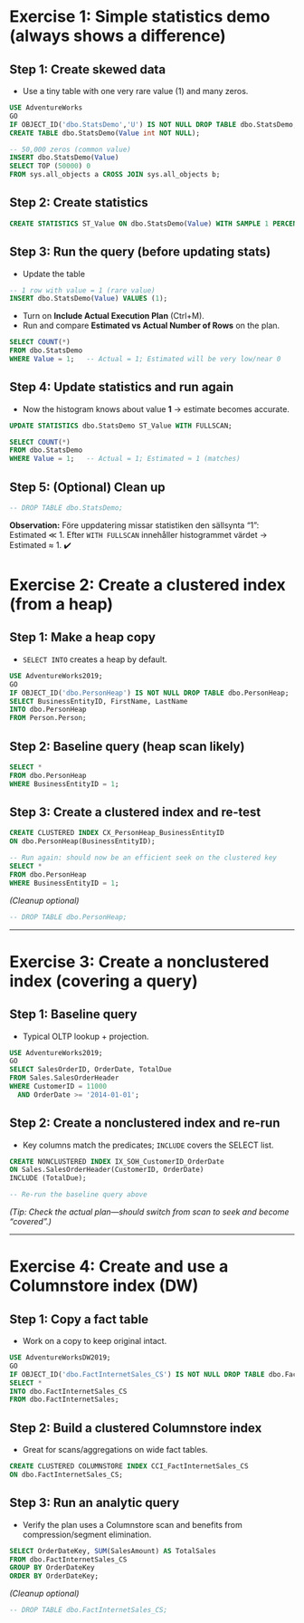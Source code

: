 
# Exercise 1: Simple statistics demo (always shows a difference)

## Step 1: Create skewed data

* Use a tiny table with one very rare value (1) and many zeros.

```sql
USE AdventureWorks 
GO
IF OBJECT_ID('dbo.StatsDemo','U') IS NOT NULL DROP TABLE dbo.StatsDemo;
CREATE TABLE dbo.StatsDemo(Value int NOT NULL);

-- 50,000 zeros (common value)
INSERT dbo.StatsDemo(Value)
SELECT TOP (50000) 0
FROM sys.all_objects a CROSS JOIN sys.all_objects b;
```

## Step 2: Create statistics



```sql
CREATE STATISTICS ST_Value ON dbo.StatsDemo(Value) WITH SAMPLE 1 PERCENT;
```

## Step 3: Run the query (before updating stats)

* Update the table
```sql
-- 1 row with value = 1 (rare value)
INSERT dbo.StatsDemo(Value) VALUES (1);
```

* Turn on **Include Actual Execution Plan** (Ctrl+M).
* Run and compare **Estimated vs Actual Number of Rows** on the plan.

```sql
SELECT COUNT(*)
FROM dbo.StatsDemo
WHERE Value = 1;   -- Actual = 1; Estimated will be very low/near 0
```

## Step 4: Update statistics and run again

* Now the histogram knows about value **1** → estimate becomes accurate.

```sql
UPDATE STATISTICS dbo.StatsDemo ST_Value WITH FULLSCAN;

SELECT COUNT(*)
FROM dbo.StatsDemo
WHERE Value = 1;   -- Actual = 1; Estimated ≈ 1 (matches)
```

## Step 5: (Optional) Clean up

```sql
-- DROP TABLE dbo.StatsDemo;
```

**Observation:** Före uppdatering missar statistiken den sällsynta “1”: Estimated ≪ 1.
Efter `WITH FULLSCAN` innehåller histogrammet värdet → Estimated ≈ 1. ✔️

# Exercise 2: Create a clustered index (from a heap)

## Step 1: Make a heap copy

* `SELECT INTO` creates a heap by default.

```sql
USE AdventureWorks2019;
GO
IF OBJECT_ID('dbo.PersonHeap') IS NOT NULL DROP TABLE dbo.PersonHeap;
SELECT BusinessEntityID, FirstName, LastName
INTO dbo.PersonHeap
FROM Person.Person;
```

## Step 2: Baseline query (heap scan likely)

```sql
SELECT *
FROM dbo.PersonHeap
WHERE BusinessEntityID = 1;
```

## Step 3: Create a clustered index and re-test

```sql
CREATE CLUSTERED INDEX CX_PersonHeap_BusinessEntityID
ON dbo.PersonHeap(BusinessEntityID);

-- Run again: should now be an efficient seek on the clustered key
SELECT *
FROM dbo.PersonHeap
WHERE BusinessEntityID = 1;
```

*(Cleanup optional)*

```sql
-- DROP TABLE dbo.PersonHeap;
```

---

# Exercise 3: Create a nonclustered index (covering a query)

## Step 1: Baseline query

* Typical OLTP lookup + projection.

```sql
USE AdventureWorks2019;
GO
SELECT SalesOrderID, OrderDate, TotalDue
FROM Sales.SalesOrderHeader
WHERE CustomerID = 11000
  AND OrderDate >= '2014-01-01';
```

## Step 2: Create a nonclustered index and re-run

* Key columns match the predicates; `INCLUDE` covers the SELECT list.

```sql
CREATE NONCLUSTERED INDEX IX_SOH_CustomerID_OrderDate
ON Sales.SalesOrderHeader(CustomerID, OrderDate)
INCLUDE (TotalDue);

-- Re-run the baseline query above
```

*(Tip: Check the actual plan—should switch from scan to seek and become “covered”.)*

---

# Exercise 4: Create and use a Columnstore index (DW)

## Step 1: Copy a fact table

* Work on a copy to keep original intact.

```sql
USE AdventureWorksDW2019;
GO
IF OBJECT_ID('dbo.FactInternetSales_CS') IS NOT NULL DROP TABLE dbo.FactInternetSales_CS;
SELECT *
INTO dbo.FactInternetSales_CS
FROM dbo.FactInternetSales;
```

## Step 2: Build a clustered Columnstore index

* Great for scans/aggregations on wide fact tables.

```sql
CREATE CLUSTERED COLUMNSTORE INDEX CCI_FactInternetSales_CS
ON dbo.FactInternetSales_CS;
```

## Step 3: Run an analytic query

* Verify the plan uses a Columnstore scan and benefits from compression/segment elimination.

```sql
SELECT OrderDateKey, SUM(SalesAmount) AS TotalSales
FROM dbo.FactInternetSales_CS
GROUP BY OrderDateKey
ORDER BY OrderDateKey;
```

*(Cleanup optional)*

```sql
-- DROP TABLE dbo.FactInternetSales_CS;
```


